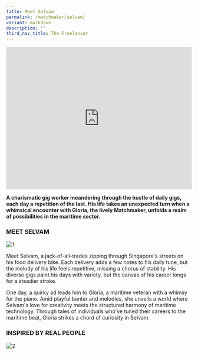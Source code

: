 ```yaml
---
title: Meet Selvam
permalink: /matchmaker/selvam/
variant: markdown
description: ""
third_nav_title: The Freelancer
---
```

<iframe allowfullscreen="" allow="accelerometer; autoplay; clipboard-write; encrypted-media; gyroscope; picture-in-picture; web-share" frameborder="0" title="YouTube video player" src="https://www.youtube.com/embed/1rbu6PWARtw?si=dDuz8BSxvPsLGLPx" height="385" width="100%"></iframe>

**A charismatic gig worker meandering through the hustle of daily gigs, each day a repetition of the last. His life takes an unexpected turn when a whimsical encounter with Gloria, the lively Matchmaker, unfolds a realm of possibilities in the maritime sector.**

### MEET SELVAM
<img border="0" alt="1" src="https://i.ibb.co/QX1fCRZ/1.png">

Meet Selvam, a jack-of-all-trades zipping through Singapore's streets on his food delivery bike. Each delivery adds a few notes to his daily tune, but the melody of his life feels repetitive, missing a chorus of stability. His diverse gigs paint his days with variety, but the canvas of his career longs for a steadier stroke.

One day, a quirky ad leads him to Gloria, a maritime veteran with a whimsy for the piano. Amid playful banter and melodies, she unveils a world where Selvam's love for creativity meets the structured harmony of maritime technology. Through tales of individuals who've tuned their careers to the maritime beat, Gloria strikes a chord of curiosity in Selvam.

### INSPIRED BY REAL PEOPLE

<img border="0" alt="2" src="https://i.ibb.co/H7bcTj2/2.png">

